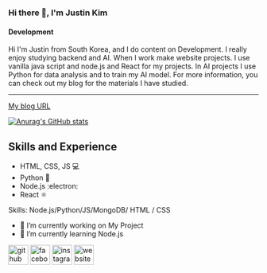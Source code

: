 
### Hi there 👋, I'm Justin Kim
#### Development



Hi I'm Justin from South Korea, and I do content on Development. 
I really enjoy studying backend and AI. When I work make website projects. I use vanilla java script and node.js and React for my projects.
In AI projects I use Python for data analysis and to train my AI model.
For more information, you can check out my blog for the materials I have studied. <hr/>
[My blog URL](https://highschool-ai-scientist.tistory.com/)

[![Anurag's GitHub stats](https://github-readme-stats.vercel.app/api?username=Justion1234)](https://github.com/anuraghazra/github-readme-stats)

## Skills and Experience
* HTML, CSS, JS 	:computer:
* Python 	📱
* Node.js :electron:
* React :atom_symbol:

Skills: Node.js/Python/JS/MongoDB/ HTML / CSS

- 🔭 I’m currently working on My Project 
- 🌱 I’m currently learning Node.js 


[<img src='https://cdn.jsdelivr.net/npm/simple-icons@3.0.1/icons/github.svg' alt='github' height='40'>](https://github.com/Justion1234)  [<img src='https://cdn.jsdelivr.net/npm/simple-icons@3.0.1/icons/facebook.svg' alt='facebook' height='40'>](https://www.facebook.com/김준성)  [<img src='https://cdn.jsdelivr.net/npm/simple-icons@3.0.1/icons/instagram.svg' alt='instagram' height='40'>](https://www.instagram.com/ju._.ns1004/)  [<img src='https://cdn.jsdelivr.net/npm/simple-icons@3.0.1/icons/icloud.svg' alt='website' height='40'>](https://justin1004-portfolio.netlify.app/)  


